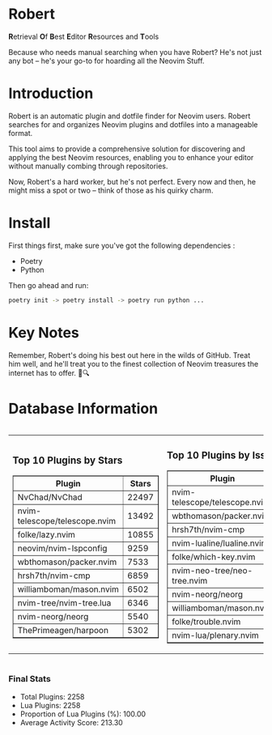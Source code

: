 # Robert

**R**etrieval
**O**f
**B**est
**E**ditor
**R**esources and
**T**ools

Because who needs manual searching when you have Robert?
He's not just any bot – he's your go-to for hoarding all the Neovim Stuff.

# Introduction
Robert is an automatic plugin and dotfile finder for Neovim users. Robert searches for and organizes Neovim plugins and dotfiles into a manageable format.

This tool aims to provide a comprehensive solution for discovering and applying the best Neovim resources, enabling you to enhance your editor without manually combing through repositories.

Now, Robert's a hard worker, but he's not perfect. Every now and then, he might miss a spot or two – think of those as his quirky charm. 

# Install
 First things first, make sure you've got the following dependencies :
  - Poetry 
  - Python 

Then go ahead and run:

```bash
poetry init -> poetry install -> poetry run python ...
```
# Key Notes

Remember, Robert's doing his best out here in the wilds of GitHub. Treat him well, and he'll treat you to the finest collection of Neovim treasures the internet has to offer. 🎩🔍


# Database Information

<div style='display:flex;flex-direction:row;justify-content:space-between;'><table><tr><td><h3>Top 10 Plugins by Stars</h3><table border="1"><tr><th>Plugin</th><th>Stars</th></tr><tr><td>NvChad/NvChad</td><td>22497</td></tr><tr><td>nvim-telescope/telescope.nvim</td><td>13492</td></tr><tr><td>folke/lazy.nvim</td><td>10855</td></tr><tr><td>neovim/nvim-lspconfig</td><td>9259</td></tr><tr><td>wbthomason/packer.nvim</td><td>7533</td></tr><tr><td>hrsh7th/nvim-cmp</td><td>6859</td></tr><tr><td>williamboman/mason.nvim</td><td>6502</td></tr><tr><td>nvim-tree/nvim-tree.lua</td><td>6346</td></tr><tr><td>nvim-neorg/neorg</td><td>5540</td></tr><tr><td>ThePrimeagen/harpoon</td><td>5302</td></tr></table></td><td><h3>Top 10 Plugins by Issues</h3><table border="1"><tr><th>Plugin</th><th>Issues</th></tr><tr><td>nvim-telescope/telescope.nvim</td><td>314</td></tr><tr><td>wbthomason/packer.nvim</td><td>305</td></tr><tr><td>hrsh7th/nvim-cmp</td><td>211</td></tr><tr><td>nvim-lualine/lualine.nvim</td><td>189</td></tr><tr><td>folke/which-key.nvim</td><td>185</td></tr><tr><td>nvim-neo-tree/neo-tree.nvim</td><td>162</td></tr><tr><td>nvim-neorg/neorg</td><td>157</td></tr><tr><td>williamboman/mason.nvim</td><td>140</td></tr><tr><td>folke/trouble.nvim</td><td>131</td></tr><tr><td>nvim-lua/plenary.nvim</td><td>117</td></tr></table></td><td><h3>Top 10 Plugins by Forks</h3><table border="1"><tr><th>Plugin</th><th>Forks</th></tr><tr><td>NvChad/NvChad</td><td>2004</td></tr><tr><td>neovim/nvim-lspconfig</td><td>1982</td></tr><tr><td>nvim-telescope/telescope.nvim</td><td>754</td></tr><tr><td>nvim-tree/nvim-tree.lua</td><td>594</td></tr><tr><td>nvim-lualine/lualine.nvim</td><td>439</td></tr><tr><td>hrsh7th/nvim-cmp</td><td>338</td></tr><tr><td>folke/tokyonight.nvim</td><td>325</td></tr><tr><td>ThePrimeagen/harpoon</td><td>316</td></tr><tr><td>jackMort/ChatGPT.nvim</td><td>277</td></tr><tr><td>nvimdev/lspsaga.nvim</td><td>274</td></tr></table></td></tr></table></div>

### Final Stats
- Total Plugins: 2258
- Lua Plugins: 2258
- Proportion of Lua Plugins (%): 100.00
- Average Activity Score: 213.30
